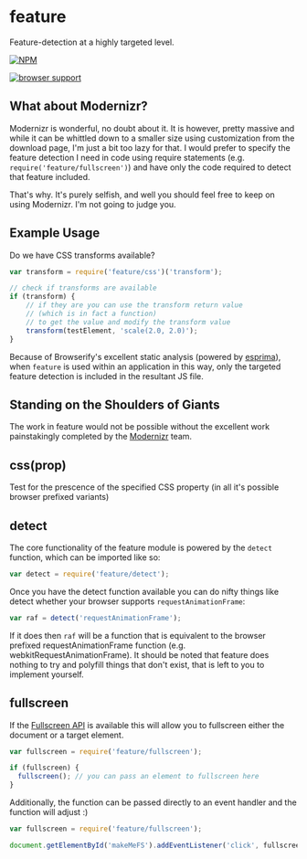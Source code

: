 # feature

Feature-detection at a highly targeted level.


[![NPM](https://nodei.co/npm/feature.png)](https://nodei.co/npm/feature/)


[![browser support](https://ci.testling.com/DamonOehlman/feature.png)](https://ci.testling.com/DamonOehlman/feature)


## What about Modernizr?

Modernizr is wonderful, no doubt about it.  It is however, pretty massive
and while it can be whittled down to a smaller size using customization
from the download page, I'm just a bit too lazy for that.  I would prefer
to specify the feature detection I need in code using require statements
(e.g. `require('feature/fullscreen')`) and have only the code required to
detect that feature included.

That's why.  It's purely selfish, and well you should feel free to keep
on using Modernizr. I'm not going to judge you.

## Example Usage

Do we have CSS transforms available?

```js
var transform = require('feature/css')('transform');

// check if transforms are available
if (transform) {
    // if they are you can use the transform return value
    // (which is in fact a function)
    // to get the value and modify the transform value
    transform(testElement, 'scale(2.0, 2.0)');
}
```

Because of Browserify's excellent static analysis (powered by
[esprima](https://github.com/ariya/esprima)), when `feature` is 
used within an application in this way, only the targeted feature 
detection is included in the resultant JS file.

## Standing on the Shoulders of Giants

The work in feature would not be possible without the excellent work 
painstakingly completed by the [Modernizr](https://github.com/Modernizr)
team.

## css(prop)

Test for the prescence of the specified CSS property (in all it's 
possible browser prefixed variants)

## detect

The core functionality of the feature module is powered by the `detect`
function, which can be imported like so:

```js
var detect = require('feature/detect');
```

Once you have the detect function available you can do nifty things like
detect whether your browser supports `requestAnimationFrame`:

```js
var raf = detect('requestAnimationFrame');
```

If it does then `raf` will be a function that is equivalent to the browser
prefixed requestAnimationFrame function (e.g. webkitRequestAnimationFrame).
It should be noted that feature does nothing to try and polyfill things that
don't exist, that is left to you to implement yourself.

## fullscreen

If the [Fullscreen API](http://caniuse.com/#feat=fullscreen) is available
this will allow you to fullscreen either the document or a target element.

```js
var fullscreen = require('feature/fullscreen');

if (fullscreen) {
  fullscreen(); // you can pass an element to fullscreen here
}
```

Additionally, the function can be passed directly to an event handler and 
the function will adjust :)

```js
var fullscreen = require('feature/fullscreen');

document.getElementById('makeMeFS').addEventListener('click', fullscreen);
```
